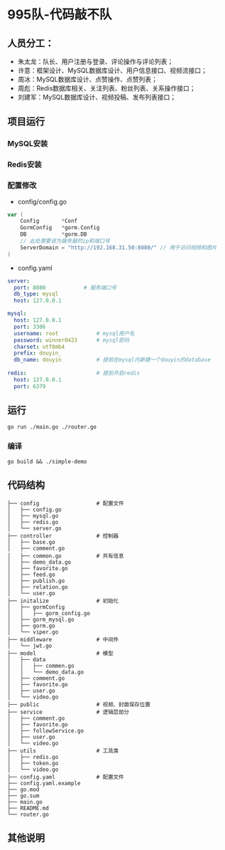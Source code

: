 # 995队-代码敲不队

## 人员分工：
- 朱太龙：队长、用户注册与登录、评论操作与评论列表；
- 许意：框架设计、MySQL数据库设计、用户信息接口、视频流接口；
- 周冰：MySQL数据库设计、点赞操作、点赞列表；
- 周彪：Redis数据库相关、关注列表、粉丝列表、关系操作接口；
- 刘建军：MySQL数据库设计、视频投稿、发布列表接口；


## 项目运行
### MySQL安装
### Redis安装
### 配置修改
- config/config.go
```go
var (
	Config       *Conf
	GormConfig   *gorm.Config
	DB           *gorm.DB
    // 此处需要该为服务器的ip和端口号
	ServerDomain = "http://192.168.31.50:8080/" // 用于访问视频和图片
)
```
- config.yaml
```yaml
server:
  port: 8080            # 服务端口号
  db_type: mysql
  host: 127.0.0.1

mysql:
  host: 127.0.0.1
  port: 3306
  username: root            # mysql用户名
  password: winner0423      # mysql密码
  charset: utf8mb4
  prefix: douyin_
  db_name: douyin           # 提前在mysql内新建一个douyin的database
  
redis:                      # 提前开启redis
  host: 127.0.0.1
  port: 6379
```
## 运行
```shell
go run ./main.go ./router.go
```
### 编译
```shell
go build && ./simple-demo
```
## 代码结构
```text
├── config                  # 配置文件
│   ├── config.go
│   ├── mysql.go
│   ├── redis.go
│   └── server.go
├── controller              # 控制器
│   ├── base.go
│   ├── comment.go
│   ├── common.go           # 共有信息
│   ├── demo_data.go
│   ├── favorite.go
│   ├── feed.go
│   ├── publish.go
│   ├── relation.go
│   └── user.go
├── initalize               # 初始化
│   ├── gormConfig
│   │   ├── gorm_config.go
│   ├── gorm_mysql.go
│   ├── gorm.go
│   └── viper.go
├── middleware              # 中间件
│   └── jwt.go
├── model                   # 模型
│   ├── data
│   │   ├── commen.go
│   │   └── demo_data.go
│   ├── comment.go
│   ├── favorite.go
│   ├── user.go
│   └── video.go
├── public                  # 视频、封面保存位置
├── service                 # 逻辑层部分
│   ├── comment.go
│   ├── favorite.go
│   ├── followService.go
│   ├── user.go
│   └── video.go
├── utils                   # 工具类
│   ├── redis.go
│   ├── token.go
│   └── video.go
├── config.yaml             # 配置文件
├── config.yaml.example
├── go.mod
├── go.sum
├── main.go
├── README.md
└── router.go
```

## 其他说明